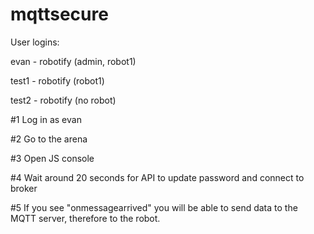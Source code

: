 # mqttsecure

User logins:

evan - robotify (admin, robot1)

test1 - robotify (robot1)

test2 - robotify (no robot)



#1 Log in as evan

#2 Go to the arena

#3 Open JS console

#4 Wait around 20 seconds for API to update password and connect to broker

#5 If you see "onmessagearrived" you will be able to send data to the MQTT server, therefore to the robot.
